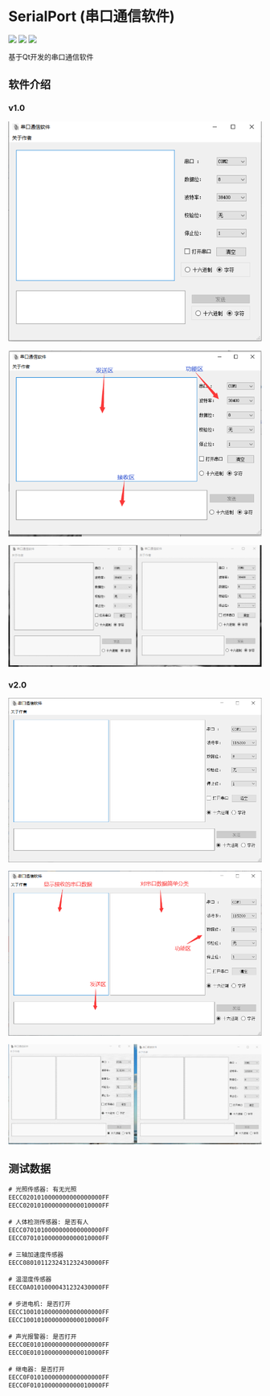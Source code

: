 # SerialPort (串口通信软件)
[![](https://img.shields.io/github/stars/sanzona/SerialPort)](https://github.com/Sanzona/SerialPort/stargazers)  [![](https://img.shields.io/github/languages/top/sanzona/SerialPort?style=plastic)](https://github.com/Sanzona/SerialPort)  [![](https://img.shields.io/github/last-commit/sanzona/SerialPort)](https://github.com/Sanzona/SerialPort/commits/master)

基于Qt开发的串口通信软件

## 软件介绍

### v1.0 

![](assets/v1.0_software.png)

![](assets/v1.0_introduce.png)

![](assets/v1.0.gif)

### v2.0

![](assets/v2.0_software.png)

![](assets/v2.0_introduce.png)

![](assets/v2.0.gif)



## 测试数据

```
# 光照传感器: 有无光照
EECC0201010000000000000000FF
EECC0201010000000000010000FF

# 人体检测传感器: 是否有人
EECC0701010000000000000000FF
EECC0701010000000000010000FF

# 三轴加速度传感器
EECC0801011232431232430000FF

# 温湿度传感器
EECC0A01010000431232430000FF

# 步进电机: 是否打开
EECC1001010000000000000000FF
EECC1001010000000000010000FF

# 声光报警器: 是否打开
EECC0E01010000000000000000FF
EECC0E01010000000000010000FF

# 继电器: 是否打开
EECC0F01010000000000000000FF
EECC0F01010000000000010000FF

```



